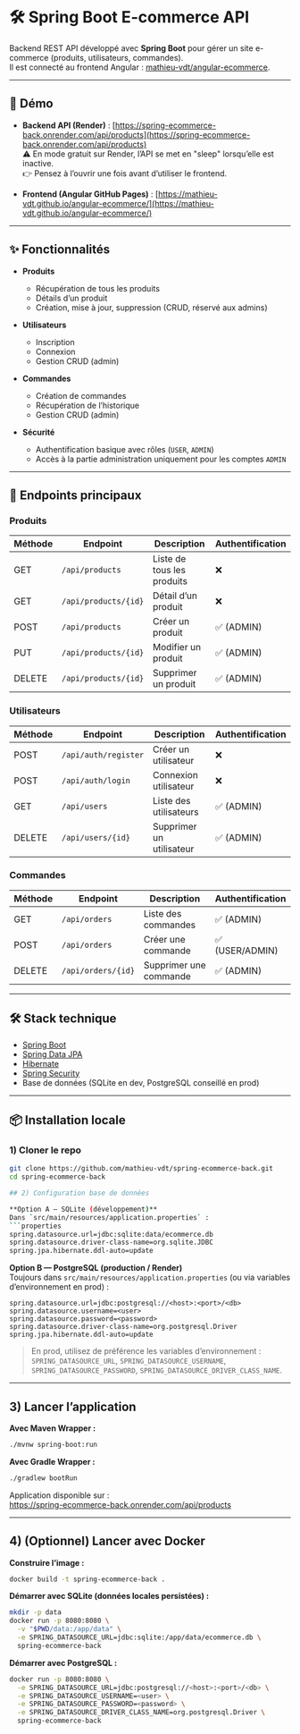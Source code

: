 # 🛠️ Spring Boot E-commerce API

Backend REST API développé avec **Spring Boot** pour gérer un site e-commerce (produits, utilisateurs, commandes).  
Il est connecté au frontend Angular : [mathieu-vdt/angular-ecommerce](https://github.com/mathieu-vdt/angular-ecommerce).

---

## 🚀 Démo

- **Backend API (Render)** : [https://spring-ecommerce-back.onrender.com/api/products](https://spring-ecommerce-back.onrender.com/api/products)  
⚠️ En mode gratuit sur Render, l’API se met en "sleep" lorsqu’elle est inactive.  
👉 Pensez à l’ouvrir une fois avant d’utiliser le frontend.

- **Frontend (Angular GitHub Pages)** : [https://mathieu-vdt.github.io/angular-ecommerce/](https://mathieu-vdt.github.io/angular-ecommerce/)

---

## ✨ Fonctionnalités

- **Produits**
  - Récupération de tous les produits
  - Détails d’un produit
  - Création, mise à jour, suppression (CRUD, réservé aux admins)

- **Utilisateurs**
  - Inscription
  - Connexion
  - Gestion CRUD (admin)

- **Commandes**
  - Création de commandes
  - Récupération de l’historique
  - Gestion CRUD (admin)

- **Sécurité**
  - Authentification basique avec rôles (`USER`, `ADMIN`)
  - Accès à la partie administration uniquement pour les comptes `ADMIN`

---

## 📡 Endpoints principaux

### Produits
| Méthode | Endpoint              | Description                 | Authentification |
|---------|-----------------------|-----------------------------|------------------|
| GET     | `/api/products`       | Liste de tous les produits  | ❌               |
| GET     | `/api/products/{id}`  | Détail d’un produit         | ❌               |
| POST    | `/api/products`       | Créer un produit            | ✅ (ADMIN)       |
| PUT     | `/api/products/{id}`  | Modifier un produit         | ✅ (ADMIN)       |
| DELETE  | `/api/products/{id}`  | Supprimer un produit        | ✅ (ADMIN)       |

### Utilisateurs
| Méthode | Endpoint              | Description                | Authentification |
|---------|-----------------------|----------------------------|------------------|
| POST    | `/api/auth/register`  | Créer un utilisateur       | ❌               |
| POST    | `/api/auth/login`     | Connexion utilisateur      | ❌               |
| GET     | `/api/users`          | Liste des utilisateurs     | ✅ (ADMIN)       |
| DELETE  | `/api/users/{id}`     | Supprimer un utilisateur   | ✅ (ADMIN)       |

### Commandes
| Méthode | Endpoint              | Description                | Authentification |
|---------|-----------------------|----------------------------|------------------|
| GET     | `/api/orders`         | Liste des commandes        | ✅ (ADMIN)       |
| POST    | `/api/orders`         | Créer une commande         | ✅ (USER/ADMIN)  |
| DELETE  | `/api/orders/{id}`    | Supprimer une commande     | ✅ (ADMIN)       |

---

## 🛠️ Stack technique

- [Spring Boot](https://spring.io/projects/spring-boot)
- [Spring Data JPA](https://spring.io/projects/spring-data-jpa)
- [Hibernate](https://hibernate.org/)
- [Spring Security](https://spring.io/projects/spring-security)
- Base de données (SQLite en dev, PostgreSQL conseillé en prod)

---

## 📦 Installation locale

### 1) Cloner le repo
```bash
git clone https://github.com/mathieu-vdt/spring-ecommerce-back.git
cd spring-ecommerce-back

## 2) Configuration base de données

**Option A — SQLite (développement)**  
Dans `src/main/resources/application.properties` :
```properties
spring.datasource.url=jdbc:sqlite:data/ecommerce.db
spring.datasource.driver-class-name=org.sqlite.JDBC
spring.jpa.hibernate.ddl-auto=update
```

**Option B — PostgreSQL (production / Render)**  
Toujours dans `src/main/resources/application.properties` (ou via variables d’environnement en prod) :
```properties
spring.datasource.url=jdbc:postgresql://<host>:<port>/<db>
spring.datasource.username=<user>
spring.datasource.password=<password>
spring.datasource.driver-class-name=org.postgresql.Driver
spring.jpa.hibernate.ddl-auto=update
```

> En prod, utilisez de préférence les variables d’environnement :
> `SPRING_DATASOURCE_URL`, `SPRING_DATASOURCE_USERNAME`, `SPRING_DATASOURCE_PASSWORD`, `SPRING_DATASOURCE_DRIVER_CLASS_NAME`.

---

## 3) Lancer l’application

**Avec Maven Wrapper :**
```bash
./mvnw spring-boot:run
```

**Avec Gradle Wrapper :**
```bash
./gradlew bootRun
```

Application disponible sur :  
https://spring-ecommerce-back.onrender.com/api/products

---

## 4) (Optionnel) Lancer avec Docker

**Construire l’image :**
```bash
docker build -t spring-ecommerce-back .
```

**Démarrer avec SQLite (données locales persistées) :**
```bash
mkdir -p data
docker run -p 8080:8080 \
  -v "$PWD/data:/app/data" \
  -e SPRING_DATASOURCE_URL=jdbc:sqlite:/app/data/ecommerce.db \
  spring-ecommerce-back
```

**Démarrer avec PostgreSQL :**
```bash
docker run -p 8080:8080 \
  -e SPRING_DATASOURCE_URL=jdbc:postgresql://<host>:<port>/<db> \
  -e SPRING_DATASOURCE_USERNAME=<user> \
  -e SPRING_DATASOURCE_PASSWORD=<password> \
  -e SPRING_DATASOURCE_DRIVER_CLASS_NAME=org.postgresql.Driver \
  spring-ecommerce-back
```
